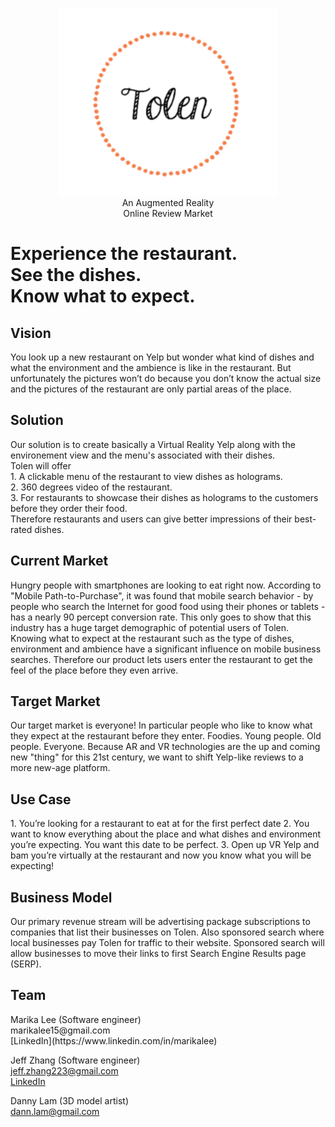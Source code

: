 <p align="center">
  <img src=/images/tolen.png width="350"/><br>
  An Augmented Reality<br>
  Online Review Market  
</p>

<h1> Experience the restaurant. <br>
See the dishes. <br>
Know what to expect.</h1>

<h2>Vision</h2>
You look up a new restaurant on Yelp but wonder what kind of dishes and what the environment and the ambience is like in the restaurant. But unfortunately the pictures won’t do because you don’t know the actual size and the pictures of the restaurant are only partial areas of the place. 

<h2>Solution</h2>
Our solution is to create basically a Virtual Reality Yelp along with the environement view and the menu's associated with their dishes. <br>
Tolen will offer <br>
1. A clickable menu of the restaurant to view dishes as holograms. <br>
2. 360 degrees video of the restaurant. <br>
3. For restaurants to showcase their dishes as holograms to the customers before they order their food.<br>
Therefore restaurants and users can give better impressions of their best-rated dishes. 

<h2>Current Market</h2>
Hungry people with smartphones are looking to eat right now. According to "Mobile Path-to-Purchase", it was found that mobile search behavior - by people who search the Internet for good food using their phones or tablets - has a nearly 90 percept conversion rate. This only goes to show that this industry has a huge target demographic of potential users of Tolen. Knowing what to expect at the restaurant such as the type of dishes, environment and ambience have a significant influence on mobile business searches. Therefore our product lets users enter the restaurant to get the feel of the place before they even arrive.


<h2>Target Market</h2>
Our target market is everyone! In particular people who like to know what they expect at the restaurant before they enter. Foodies. Young people. Old people. Everyone. Because AR and VR technologies are the up and coming new "thing" for this 21st century, we want to shift Yelp-like reviews to a more new-age platform.


<h2>Use Case</h2>
    1. You’re looking for a restaurant to eat at for the first perfect date
    2. You want to know everything about the place and what dishes and environment you’re expecting. You want this date to be perfect.
    3. Open up VR Yelp and bam you’re virtually at the restaurant and now you know what you will be expecting!

<h2>Business Model</h2>
Our primary revenue stream will be advertising package subscriptions to companies that list their businesses on Tolen. Also sponsored search where local businesses pay Tolen for traffic to their website. Sponsored search will allow businesses to move their links to first Search Engine Results page (SERP).

<h2>Team</h2>
Marika Lee (Software engineer) <br>
marikalee15@gmail.com <br>
[LinkedIn](https://www.linkedin.com/in/marikalee)<br>

Jeff Zhang (Software engineer) <br>
jeff.zhang223@gmail.com <br>
[LinkedIn](https://www.linkedin.com/in/jianfu-zhang-a585a424)

Danny Lam (3D model artist) <br>
dann.lam@gmail.com
